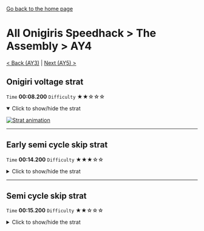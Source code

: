 [Go back to the home page](https://github.com/Doublevil/scbspeedrun)

# All Onigiris Speedhack > The Assembly > AY4

[< Back (AY3)](https://github.com/Doublevil/scbspeedrun/blob/main/levels/arb_sh/A/AY3.md) | [Next (AY5) >](https://github.com/Doublevil/scbspeedrun/blob/main/levels/arb_sh/A/AY5.md)

## Onigiri voltage strat

`Time` **00:08.200** `Difficulty` ★★☆☆☆
<details open>
  <summary>Click to show/hide the strat</summary>

  [![Strat animation](https://github.com/Doublevil/scbspeedrun/blob/main/media/levels/A/AY4_OnigiriVoltage.webp)](https://github.com/Doublevil/scbspeedrun/blob/main/media/levels/A/AY4_OnigiriVoltage.mp4?raw=true)
</details>

---
## Early semi cycle skip strat

`Time` **00:14.200** `Difficulty` ★★★☆☆
<details>
  <summary>Click to show/hide the strat</summary>

  [![Strat animation](https://github.com/Doublevil/scbspeedrun/blob/main/media/levels/A/AY4_EarlySemiSkip.webp)](https://github.com/Doublevil/scbspeedrun/blob/main/media/levels/A/AY4_EarlySemiSkip.mp4?raw=true)

  **Notes**
  - If you're not comfortable grabbing the moving platform in between the glitch pillars, fallback to the regular semi cycle skip strat.
</details>

---
## Semi cycle skip strat

`Time` **00:15.200** `Difficulty` ★★☆☆☆
<details>
  <summary>Click to show/hide the strat</summary>

  [![Strat animation](https://github.com/Doublevil/scbspeedrun/blob/main/media/levels/A/AY4_DoubleGrappleStrat.webp)](https://github.com/Doublevil/scbspeedrun/blob/main/media/levels/A/AY4_DoubleGrappleStrat.mp4?raw=true)
</details>
